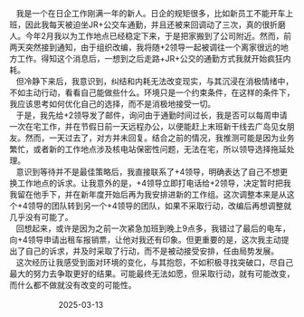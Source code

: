 &nbsp;&nbsp;&nbsp;我是一个在日企工作刚满一年的新人。日企的规矩很多，比如新员工不能开车上班，因此我每天被迫坐JR+公交车通勤，并且还被来回调动了三次，真的很折磨人。今年2月我以为工作地点已经稳定下来，于是把家搬到了公司附近。然而，前两天突然接到通知，由于组织改编，我将随+2领导一起被调往一个离家很远的地方工作。得知这个消息后，一想到之后走路+JR+公交的通勤方式我就开始疯狂内耗。<br>&nbsp;&nbsp;&nbsp;但冷静下来后，我意识到，纠结和内耗无法改变现实，与其沉浸在消极情绪中，不如主动行动，看看自己能做些什么。环境只是一个约束条件，在这样的条件下，我应该思考如何优化自己的选择，而不是消极地接受一切。<br>&nbsp;&nbsp;&nbsp;于是，我先给+2领导发了邮件，询问由于通勤时间过长，我是否可以每周申请一次在宅工作，并在节假日前一天远程办公，以便能赶上末班新干线去广岛见女朋友。然而，一天过去了，对方并未回复。结合之前的情况，我推测可能是因为业务繁忙，或者新的工作地点涉及核电站保密性问题，无法在宅，所以领导选择拖延处理。<br>&nbsp;&nbsp;&nbsp;意识到等待并不是最佳策略后，我直接联系了+4领导，明确表达了自己不想更换工作地点的诉求。让我意外的是，+4领导立即打电话给+2领导，决定暂时把我我留在他手下，并在新年度开始后再为我安排进新的工作组。这次调整本来是从这个+4领导的团队转到另一个+4领导的团队，如果不采取行动，改编后再想调整就几乎没有可能了。<br>&nbsp;&nbsp;&nbsp;回想起来，或许是因为之前一次紧急加班到晚上9点多，我错过了最后的电车，向+4领导申请出租车报销票，让他对我还有印象。但更重要的是，这次我主动提出了自己的诉求，并及时采取了行动，而不是被动接受安排，任由局势发展。<br>&nbsp;&nbsp;&nbsp;这次经历让我感受到面对环境的变化，与其抱怨，不如积极寻找突破口，尽自己最大的努力去争取更好的结果。可能最终无法如愿，但采取行动，就有可能改变，而什么都不做就没有改变的可能性。<br>&nbsp;&nbsp;&nbsp;&nbsp;&nbsp;&nbsp;&nbsp;&nbsp;&nbsp;&nbsp;&nbsp;&nbsp;&nbsp;&nbsp;&nbsp;&nbsp;&nbsp;&nbsp;&nbsp;&nbsp;&nbsp;&nbsp;&nbsp;&nbsp;&nbsp;&nbsp;&nbsp;&nbsp;&nbsp;&nbsp;&nbsp;&nbsp;&nbsp;&nbsp;&nbsp;&nbsp;&nbsp;&nbsp;&nbsp;&nbsp;&nbsp;&nbsp;&nbsp;&nbsp;&nbsp;&nbsp;&nbsp;&nbsp;&nbsp;&nbsp;&nbsp;&nbsp;&nbsp;&nbsp;&nbsp;&nbsp;&nbsp;&nbsp;&nbsp;&nbsp;&nbsp;&nbsp;&nbsp;&nbsp;&nbsp;&nbsp;&nbsp;&nbsp;&nbsp;&nbsp;&nbsp;&nbsp;&nbsp;&nbsp;&nbsp;&nbsp;&nbsp;&nbsp;&nbsp;&nbsp;&nbsp;&nbsp;&nbsp;&nbsp;&nbsp;&nbsp;&nbsp;&nbsp;&nbsp;&nbsp;&nbsp;&nbsp;&nbsp;&nbsp;&nbsp;&nbsp;&nbsp;&nbsp;&nbsp;&nbsp;&nbsp;&nbsp;&nbsp;&nbsp;&nbsp;&nbsp;&nbsp;&nbsp;&nbsp;&nbsp;&nbsp;&nbsp;&nbsp;&nbsp;&nbsp;&nbsp;&nbsp;&nbsp;&nbsp;&nbsp;&nbsp;&nbsp;&nbsp;&nbsp;&nbsp;&nbsp;&nbsp;&nbsp;&nbsp;&nbsp;&nbsp;&nbsp;&nbsp;&nbsp;&nbsp;&nbsp;&nbsp;&nbsp;&nbsp;&nbsp;&nbsp;&nbsp;&nbsp;&nbsp;&nbsp;&nbsp;&nbsp;&nbsp;&nbsp;&nbsp;2025-03-13
